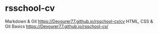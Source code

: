 # rsschool-cv
Markdown & Git https://Devourer77.github.io/rsschool-cv/cv
HTML, CSS & Git Basics https://Devourer77.github.io/rsschool-cv/
